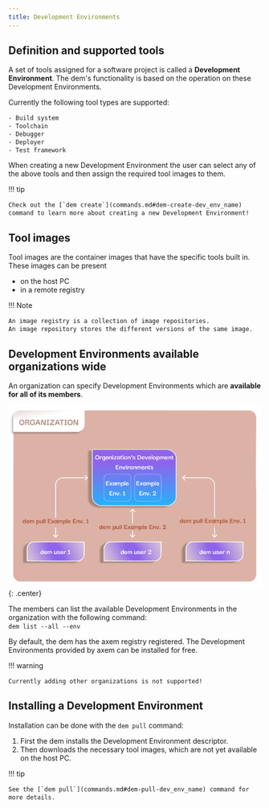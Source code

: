 ```yaml
---
title: Development Environments
---
```


## Definition and supported tools

A set of tools assigned for a software project is called a **Development Environment**.
The dem's functionality is based on the operation on these Development Environments.

Currently the following tool types are supported:

    - Build system
    - Toolchain
    - Debugger
    - Deployer
    - Test framework

When creating a new Development Environment the user can select any of the above tools and then 
assign the required tool images to them. 

!!! tip

    Check out the [`dem create`](commands.md#dem-create-dev_env_name) command to learn more about creating a new Development Environment!

## Tool images

Tool images are the container images that have the specific tools built in. These images can be 
present

- on the host PC
- in a remote registry

!!! Note

    An image registry is a collection of image repositories.
    An image repository stores the different versions of the same image.

## Development Environments available organizations wide

An organization can specify Development Environments which are **available for all of its members**. 

![organization](wp-content/organization.png){: .center}

The members can list the available Development Environments in the organization with the following
command:  
`dem list --all --env`

By default, the dem has the axem registry registered. The Development Environments provided by axem
can be installed for free.

!!! warning

    Currently adding other organizations is not supported!

## Installing a Development Environment

Installation can be done with the `dem pull` command:

1. First the dem installs the Development Environment descriptor.
2. Then downloads the necessary tool images, which are not yet available on the host PC.

!!! tip

    See the [`dem pull`](commands.md#dem-pull-dev_env_name) command for more details.
